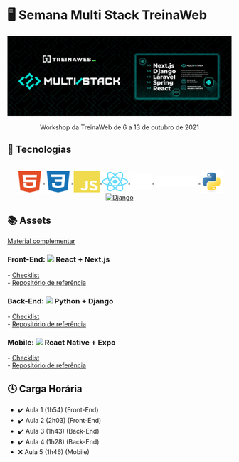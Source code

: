 # 🖥 Semana Multi Stack TreinaWeb

<div align="center">
  
  ![cover image](images/cover.png)
  
  Workshop da TreinaWeb de 6 a 13 de outubro de 2021
  
</div>

## 🚀 Tecnologias

<div style="display: inline_block" align="center"><br>
  <a href="/HTML/html.md">
    <img align="center" alt="HTML" height="50" width="60" src="https://github.com/devicons/devicon/blob/master/icons/html5/html5-plain.svg">
    <img align="center" alt="CSS" height="50" width="60" src="https://github.com/devicons/devicon/blob/master/icons/css3/css3-plain.svg">
    <img align="center" alt="JS" height="50" width="60" src="https://github.com/devicons/devicon/blob/master/icons/javascript/javascript-plain.svg">
    <img align="center" alt="React" height="50" width="60" src="https://raw.githubusercontent.com/devicons/devicon/master/icons/react/react-original.svg">
    <img align="center" alt="NextJS" height="40" width="50" src="https://github.com/vitorhonna/vitorhonna/blob/main/assets/nextjs-white.svg">
    <img align="center" alt="Expo" height="25" width="100" src="https://github.com/vitorhonna/vitorhonna/blob/main/assets/expo-wordmark-white.svg">
    <img align="center" alt="Python" height="50" width="50" src="https://github.com/devicons/devicon/blob/master/icons/python/python-original.svg">
    <img align="center" alt="Django" height="90" width="100" src="https://cdn.jsdelivr.net/gh/devicons/devicon/icons/django/django-original.svg">    
  </a>
</div>

## 📚 Assets 

[Material complementar](https://treinaweb.notion.site/Multi-stack-02-3b8d2d382ba44d41a23f661aeb15b0ac)

### Front-End: <img style="width: 15px" src="https://cdn.jsdelivr.net/gh/devicons/devicon/icons/react/react-original.svg" /> React + Next.js

\- [Checklist](https://treinaweb.notion.site/Semana-Multi-Stack-Front-End-02448c456ce6440aa49d54c190938b98)\
\- [Repositório de referência](https://github.com/treinaweb/treinaweb-workshop-multistack-react)

### Back-End: <img style="width: 18px" src="https://cdn.jsdelivr.net/gh/devicons/devicon/icons/python/python-original.svg" /> Python + Django

\- [Checklist](https://treinaweb.notion.site/Semana-Multi-Stack-Django-831febc8cda7430bbbe0481117def5ab)\
\- [Repositório de referência](https://github.com/treinaweb/treinaweb-workshop-multistack-python)

### Mobile: <img style="width: 15px" src="https://cdn.jsdelivr.net/gh/devicons/devicon/icons/react/react-original.svg" /> React Native + Expo

\- [Checklist](https://treinaweb.notion.site/Semana-Multi-Stack-Mobile-c6ec8daaadb942a3add19eb104a1dccc)\
\- [Repositório de referência](https://github.com/treinaweb/treinaweb-workshop-multistack-react-native)

## 🕓 Carga Horária

- ✔️ Aula 1 (1h54) (Front-End)
- ✔️ Aula 2 (2h03) (Front-End)
- ✔️ Aula 3 (1h43) (Back-End)
- ✔️ Aula 4 (1h28) (Back-End)
- ❌ Aula 5 (1h46) (Mobile)
